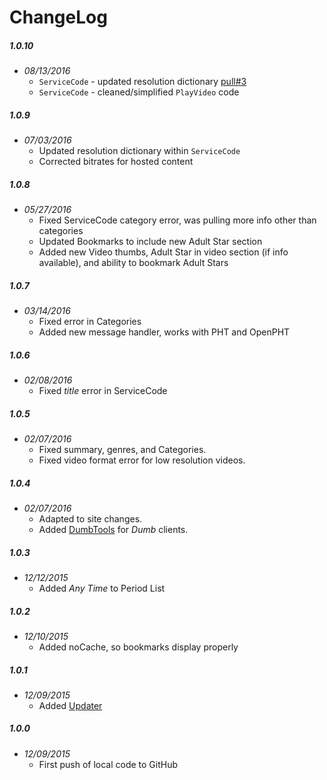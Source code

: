 ChangeLog
=========

##### 1.0.10
- _08/13/2016_
  - `ServiceCode` - updated resolution dictionary [pull#3](https://github.com/Nosinden/SpankBang.bundle/pull/3)
  - `ServiceCode` - cleaned/simplified `PlayVideo` code

##### 1.0.9
- _07/03/2016_
  - Updated resolution dictionary within `ServiceCode`
  - Corrected bitrates for hosted content

##### 1.0.8
- _05/27/2016_
  - Fixed ServiceCode category error, was pulling more info other than categories
  - Updated Bookmarks to include new Adult Star section
  - Added new Video thumbs, Adult Star in video section (if info available), and ability to bookmark Adult Stars

##### 1.0.7
- _03/14/2016_
  - Fixed error in Categories
  - Added new message handler, works with PHT and OpenPHT

##### 1.0.6
- _02/08/2016_
  - Fixed _title_ error in ServiceCode

##### 1.0.5
- _02/07/2016_
  - Fixed summary, genres, and Categories.
  - Fixed video format error for low resolution videos.

##### 1.0.4
- _02/07/2016_
  - Adapted to site changes.
  - Added [DumbTools](https://github.com/coryo/DumbTools-for-Plex) for _Dumb_ clients.

##### 1.0.3
- _12/12/2015_
  - Added _Any Time_ to Period List

##### 1.0.2
- _12/10/2015_
  - Added noCache, so bookmarks display properly

##### 1.0.1
- _12/09/2015_
  - Added [Updater](https://github.com/kolsys/plex-channel-updater)

##### 1.0.0
- _12/09/2015_
  - First push of local code to GitHub
